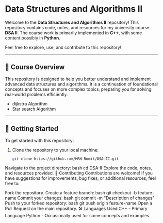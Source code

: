 # Data Structures and Algorithms II

Welcome to the **Data Structures and Algorithms II** repository! This repository contains code, notes, and resources for my university course **DSA II**. The course work is primarily implemented in **C++**, with some content possibly in **Python**.

Feel free to explore, use, and contribute to this repository!

---

## 📘 Course Overview

This repository is designed to help you better understand and implement advanced data structures and algorithms. It is a continuation of foundational concepts and focuses on more complex topics, preparing you for solving real-world problems efficiently.

* dijkstra Algorithm
* Star search Algorithm

---

## 🚀 Getting Started

To get started with this repository:
1. Clone the repository to your local machine:
   ```bash
   git clone https://github.com/MRH-Romit/DSA-II.git
Navigate to the project directory:
bash
cd DSA-II
Explore the code, notes, and resources provided.
🤝 Contributing
Contributions are welcome! If you have suggestions for improvements, bug fixes, or additional resources, feel free to:

Fork the repository.
Create a feature branch:
bash
git checkout -b feature-name
Commit your changes:
bash
git commit -m "Description of changes"
Push to your forked repository:
bash
git push origin feature-name
Open a Pull Request on the main repository.
🛠️ Languages Used
C++ - Primary Language
Python - Occasionally used for some concepts and examples
